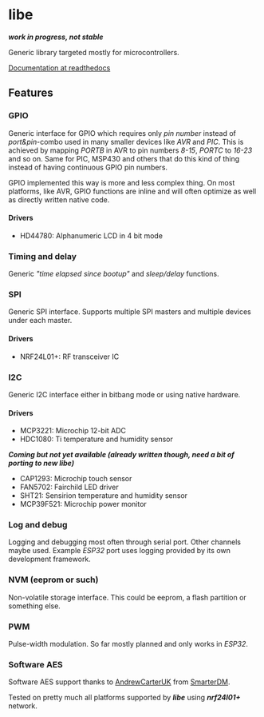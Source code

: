 # libe
***work in progress, not stable***

Generic library targeted mostly for microcontrollers.

[Documentation at readthedocs](https://libe.readthedocs.io/en/latest/)

## Features

### GPIO

Generic interface for GPIO which requires only *pin number* instead of *port&pin*-combo used in many smaller devices like *AVR* and *PIC*.
This is achieved by mapping *PORTB* in AVR to pin numbers *8-15*, *PORTC* to *16-23* and so on.
Same for PIC, MSP430 and others that do this kind of thing instead of having continuous
GPIO pin numbers.

GPIO implemented this way is more and less complex thing.
On most platforms, like AVR, GPIO functions are inline and will often optimize as well
as directly written native code.

#### Drivers

* HD44780: Alphanumeric LCD in 4 bit mode

### Timing and delay

Generic *"time elapsed since bootup"* and *sleep/delay* functions.

### SPI

Generic SPI interface. Supports multiple SPI masters and multiple devices under each master.

#### Drivers

* NRF24L01+: RF transceiver IC

### I2C

Generic I2C interface either in bitbang mode or using native hardware.

#### Drivers

* MCP3221: Microchip 12-bit ADC
* HDC1080: Ti temperature and humidity sensor

***Coming but not yet available (already written though, need a bit of porting to new libe)***

* CAP1293: Microchip touch sensor
* FAN5702: Fairchild LED driver
* SHT21: Sensirion temperature and humidity sensor
* MCP39F521: Microchip power monitor

### Log and debug

Logging and debugging most often through serial port.
Other channels maybe used. Example *ESP32* port uses logging provided by its own development framework.

### NVM (eeprom or such)

Non-volatile storage interface. This could be eeprom, a flash partition or something else.

### PWM

Pulse-width modulation. So far mostly planned and only works in *ESP32*.

### Software AES

Software AES support thanks to [AndrewCarterUK](https://twitter.com/AndrewCarterUK) from [SmarterDM](https://github.com/SmarterDM/micro-aes).

Tested on pretty much all platforms supported by ***libe*** using ***nrf24l01+*** network.


